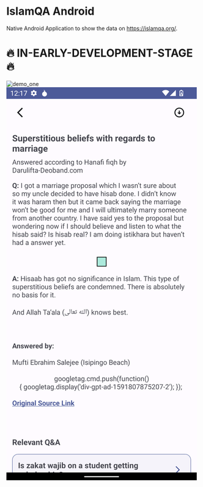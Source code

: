 # IslamQA Android

Native Android Application to show the data on https://islamqa.org/.

# 🔥 IN-EARLY-DEVELOPMENT-STAGE 🔥

![demo_one](https://github.com/kabirnayeem99/islam_qa_org_android/blob/dev/doc/images/demo_home_screen.png=12x5)
![demo_two](https://github.com/kabirnayeem99/islam_qa_org_android/blob/dev/doc/images/demo_details_page.png)

